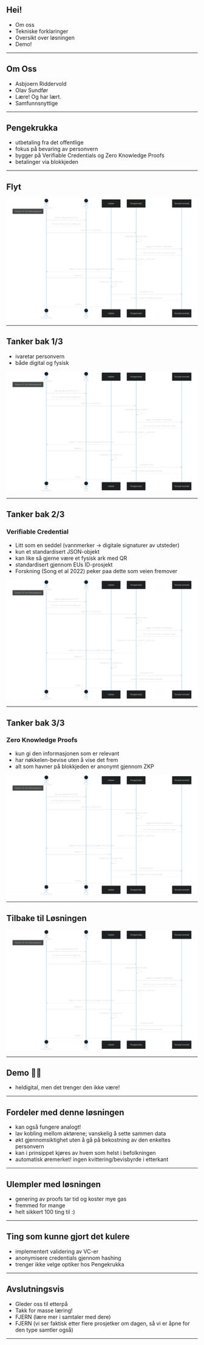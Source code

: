 ## Hei!
- Om oss
- Tekniske forklaringer 
- Oversikt over løsningen
- Demo!

--- 

## Om Oss 
- Asbjoern Riddervold 
- Olav Sundfør
- Lære! Og har lært.
- Samfunnsnyttige 

--- 

## Pengekrukka 
- utbetaling fra det offentlige 
- fokus på bevaring av personvern 
- bygger på Verifiable Credentials og Zero Knowledge Proofs  
- betalinger via blokkjeden


---
## Flyt 
![bg contain](diagram.svg) 

---

## Tanker bak 1/3
- ivaretar personvern 
- både digital og fysisk 

![bg right](diagram.svg) 

---

## Tanker bak 2/3 
### Verifiable Credential
- Litt som en seddel (vannmerker -> digitale signaturer av utsteder)
- kun et standardisert JSON-objekt 
- kan like så gjerne være et fysisk ark med QR
- standardisert gjennom EUs ID-prosjekt 
- Forskning (Song et al 2022) peker paa dette som veien fremover

![bg right](diagram.svg) 

---

## Tanker bak 3/3 
### Zero Knowledge Proofs 
- kun gi den informasjonen som er relevant 
- har nøkkelen-bevise uten å vise det frem
- alt som havner på blokkjeden er anonymt gjennom ZKP

![bg right](diagram.svg) 

---

## Tilbake til Løsningen 
![diagram](diagram.svg)

---

## Demo 🧑‍🚀
- heldigital, men det trenger den ikke være!

---

## Fordeler med denne løsningen 
- kan også fungere analogt!
- lav kobling mellom aktørene; vanskelig å sette sammen data 
- økt gjennomsiktighet uten å gå på bekostning av den enkeltes personvern 
- kan i prinsippet kjøres av hvem som helst i befolkningen
- automatisk øremerket! ingen kvittering/bevisbyrde i etterkant

---

## Ulempler med løsningen
- genering av proofs tar tid og koster mye gas
- fremmed for mange 
- helt sikkert 100 ting til :) 

---

## Ting som kunne gjort det kulere
- implementert validering av VC-er 
- anonymisere credentials gjennom hashing 
- trenger ikke velge optiker hos Pengekrukka 

---

## Avslutningsvis 
- Gleder oss til etterpå 
- Takk for masse læring!
- FJERN (lære mer i samtaler med dere)
- FJERN (vi ser faktisk etter flere prosjetker om dagen, så vi er åpne for den type samtler også)

---